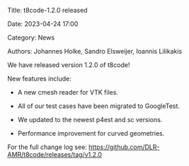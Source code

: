 Title: t8code-1.2.0 released 

Date: 2023-04-24 17:00 

Category: News 

Authors: Johannes Holke, Sandro Elsweijer, Ioannis Lilikakis

We have released version 1.2.0 of t8code!

New features include:

- A new cmesh reader for VTK files.

- All of our test cases have been migrated to GoogleTest.
  
- We updated to the newest p4est and sc versions.

- Performance improvement for curved geometries.

For the full change log see: https://github.com/DLR-AMR/t8code/releases/tag/v1.2.0
